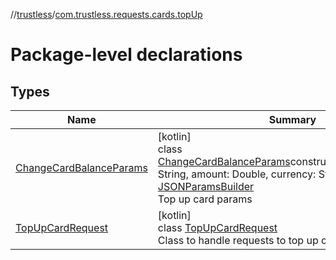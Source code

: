 //[trustless](../../index.md)/[com.trustless.requests.cards.topUp](index.md)

# Package-level declarations

## Types

| Name | Summary |
|---|---|
| [ChangeCardBalanceParams](-change-card-balance-params/index.md) | [kotlin]<br>class [ChangeCardBalanceParams](-change-card-balance-params/index.md)constructor(accountNumber: String, amount: Double, currency: String) : [JSONParamsBuilder](../com.trustless.params/-j-s-o-n-params-builder/index.md)<br>Top up card params |
| [TopUpCardRequest](-top-up-card-request/index.md) | [kotlin]<br>class [TopUpCardRequest](-top-up-card-request/index.md)<br>Class to handle requests to top up card |
